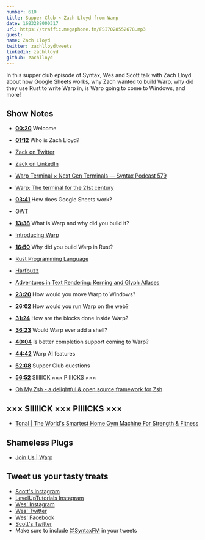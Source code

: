 ```yaml
---
number: 610
title: Supper Club × Zach Lloyd from Warp
date: 1683288000317
url: https://traffic.megaphone.fm/FSI7028552678.mp3
guest: 
name: Zach Lloyd
twitter: zachlloydtweets
linkedin: zachlloyd
github: zachlloyd
---
```


In this supper club episode of Syntax, Wes and Scott talk with Zach Lloyd about how Google Sheets works, why Zach wanted to build Warp, why did they use Rust to write Warp in, is Warp going to come to Windows, and more!

## Show Notes

* **[00:20](#t=00:20)** Welcome
* **[01:12](#t=01:12)** Who is Zach Lloyd?
* [Zack on Twitter](https://twitter.com/zachlloydtweets)
* [Zack on LinkedIn](https://www.linkedin.com/in/zachlloyd/)
* [Warp Terminal × Next Gen Terminals — Syntax Podcast 579](https://syntax.fm/show/579/warp-terminal-next-gen-terminals)
* [Warp: The terminal for the 21st century](https://www.warp.dev/)
* **[03:41](#t=03:41)** How does Google Sheets work?
* [GWT](https://www.gwtproject.org/)
* **[13:38](#t=13:38)** What is Warp and why did you build it?
* [Introducing Warp](https://www.warp.dev/blog/introducing-warp)
* **[16:50](#t=16:50)** Why did you build Warp in Rust?
* [Rust Programming Language](https://www.rust-lang.org/)
* [Harfbuzz](https://github.com/harfbuzz/harfbuzz)
* [Adventures in Text Rendering: Kerning and Glyph Atlases](https://www.warp.dev/blog/adventures-text-rendering-kerning-glyph-atlases)
* **[23:20](#t=23:20)** How would you move Warp to Windows?
* **[26:02](#t=26:02)** How would you run Warp on the web?
* **[31:24](#t=31:24)** How are the blocks done inside Warp?
* **[36:23](#t=36:23)** Would Warp ever add a shell?
* **[40:04](#t=40:04)** Is better completion support coming to Warp?
* **[44:42](#t=44:42)** Warp AI features
* **[52:08](#t=52:08)** Supper Club questions
* **[56:52](#t=56:52)** SIIIIICK ××× PIIIICKS ×××

* [Oh My Zsh - a delightful & open source framework for Zsh](https://ohmyz.sh/)

## ××× SIIIIICK ××× PIIIICKS ×××

* [Tonal | The World's Smartest Home Gym Machine For Strength & Fitness](https://www.tonal.com/)

## Shameless Plugs

* [Join Us | Warp](https://www.warp.dev/careers)

## Tweet us your tasty treats

* [Scott's Instagram](https://www.instagram.com/stolinski/)
* [LevelUpTutorials Instagram](https://www.instagram.com/LevelUpTutorials/)
* [Wes' Instagram](https://www.instagram.com/wesbos/)
* [Wes' Twitter](https://twitter.com/wesbos)
* [Wes' Facebook](https://www.facebook.com/wesbos.developer)
* [Scott's Twitter](https://twitter.com/stolinski)
* Make sure to include [@SyntaxFM](https://twitter.com/SyntaxFM) in your tweets
